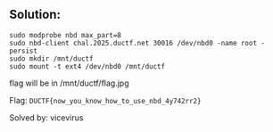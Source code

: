 ## Solution:
```
sudo modprobe nbd max_part=8
sudo nbd-client chal.2025.ductf.net 30016 /dev/nbd0 -name root -persist
sudo mkdir /mnt/ductf
sudo mount -t ext4 /dev/nbd0 /mnt/ductf
```
flag will be in /mnt/ductf/flag.jpg

Flag:  `DUCTF{now_you_know_how_to_use_nbd_4y742rr2}`

Solved by: vicevirus